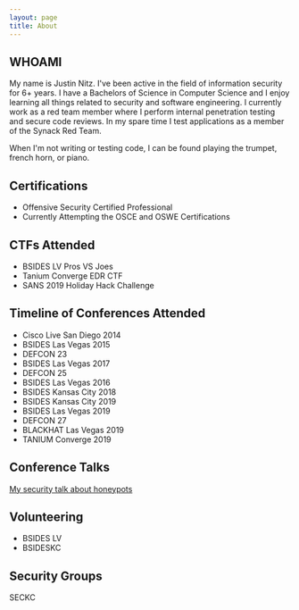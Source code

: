 ```yaml
---
layout: page
title: About
---
```


## WHOAMI

My name is Justin Nitz. I've been active in the field of information security for 6+ years. I have a Bachelors of Science in Computer Science and I enjoy learning all things related to security and software engineering. I currently work as a red team member where I perform internal penetration testing and secure code reviews. In my spare time I test applications as a member of the Synack Red Team.

When I'm not writing or testing code, I can be found playing the trumpet, french horn, or piano.

## Certifications
- Offensive Security Certified Professional
- Currently Attempting the OSCE and OSWE Certifications

## CTFs Attended
- BSIDES LV Pros VS Joes
- Tanium Converge EDR CTF
- SANS 2019 Holiday Hack Challenge

## Timeline of Conferences Attended
- Cisco Live San Diego 2014
- BSIDES Las Vegas 2015
- DEFCON 23
- BSIDES Las Vegas 2017
- DEFCON 25
- BSIDES Las Vegas 2016
- BSIDES Kansas City 2018
- BSIDES Kansas City 2019
- BSIDES Las Vegas 2019
- DEFCON 27
- BLACKHAT Las Vegas 2019
- TANIUM Converge 2019

## Conference Talks
<a href="https://www.youtube.com/watch?v=ee1_aJcnLdk&list=PLWPSNJXUawzgd3W3Eq2hacDZaOXvhUZpV&index=14&t=0s">My security talk about honeypots</a>

## Volunteering
- BSIDES LV
- BSIDESKC

## Security Groups
SECKC
